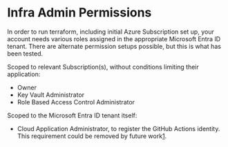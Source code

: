 # Infra Admin Permissions

In order to run terraform, including initial Azure Subscription set up, your
account needs various roles assigned in the appropriate Microsoft Entra ID
tenant. There are alternate permission setups possible, but this is what has
been tested.

Scoped to relevant Subscription(s), without conditions limiting their
application:
- Owner
- Key Vault Administrator
- Role Based Access Control Administrator

Scoped to the Microsoft Entra ID tenant itself:
- Cloud Application Administrator, to register the GitHub Actions identity. This
  requirement could be removed by future work[1].

[1]: https://github.com/navapbc/template-infra-azure/issues/17.
